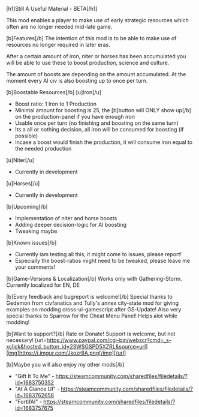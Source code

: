 [h1]Still A Useful Material - BETA[/h1]

This mod enables a player to make use of early strategic resources which often are no longer needed mid-late game.

[b]Features[/b]
The intention of this mod is to be able to make use of resources no longer required in later eras.

After a certain amount of iron, niter or horses has been accumulated you will be able to use these
to boost production, science and culture.

The amount of boosts are depending on the amount accumulated.
At the moment every AI civ is also boosting up to once per turn.

[b]Boostable Resources[/b]
[u]Iron[/u]
- Boost ratio: 1 Iron to 1 Production
- Minimal amount for boosting is 25, the [b]button will ONLY show up[/b] on the production-panel if you have enough iron
- Usable once per turn (no finishing and boosting on the same turn)
- Its a all or nothing decision, all iron will be consumed for boosting (if possible)
- Incase a boost would finish the production, it will consume iron equal to the needed production

[u]Niter[/u]
- Currently in development

[u]Horses[/u]
- Currently in development

[b]Upcoming[/b]
- Implementation of niter and horse boosts
- Adding deeper decision-logic for AI boosting
- Tweaking maybe

[b]Known issues[/b]
- Currently iam testing all this, it might come to issues, please report!
- Especially the boost-ratios might need to be tweaked, please leave me your comments!

[b]Game-Versions & Localization[/b]
Works only with Gathering-Storm.
Currently localized for EN, DE

[b]Every feedback and bugreport is welcome![/b]
Special thanks to Gedemon from civfanatics and Tully's annex city-state mod for giving examples on modding cross-ui-gamescript after GS-Update!
Also very special thanks to Sparrow for the Cheat Menu Panel! Helps alot while modding!

[b]Want to support?[/b]
Rate or Donate!
Support is welcome, but not necessary!
[url=https://www.paypal.com/cgi-bin/webscr?cmd=_s-xclick&hosted_button_id=23WSGSPD5XZRL&source=url][img]https://i.imgur.com/Jkozr8A.png[/img][/url]

[b]Maybe you will also enjoy my other mods[/b]
- "Gift It To Me" - https://steamcommunity.com/sharedfiles/filedetails/?id=1683750352
- "At A Glance UI" - https://steamcommunity.com/sharedfiles/filedetails/?id=1683762658
- "FortifAI" - https://steamcommunity.com/sharedfiles/filedetails/?id=1683757675
